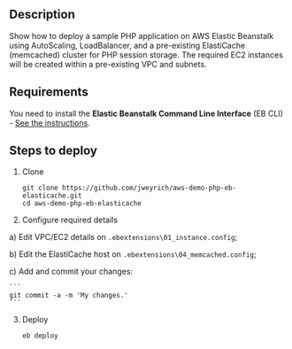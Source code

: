 ## Description

Show how to deploy a sample PHP application on AWS Elastic Beanstalk using AutoScaling, LoadBalancer, and a pre-existing ElastiCache (memcached) cluster for PHP session storage. The required EC2 instances will be created within a pre-existing VPC and subnets.

## Requirements

You need to install the **Elastic Beanstalk Command Line Interface** (EB CLI) - [See the instructions][1].

## Steps to deploy

1. Clone

	```
	git clone https://github.com/jweyrich/aws-demo-php-eb-elasticache.git
	cd aws-demo-php-eb-elasticache
	```

2. Configure required details

 a) Edit VPC/EC2 details on `.ebextensions\01_instance.config`;
 
 b) Edit the ElastiCache host on `.ebextensions\04_memcached.config`;
 
 c) Add and commit your changes:

	```
    git commit -a -m 'My changes.'
    ```

3. Deploy

	```
	eb deploy
	```

  [1]: http://docs.aws.amazon.com/elasticbeanstalk/latest/dg/eb-cli3-install.html